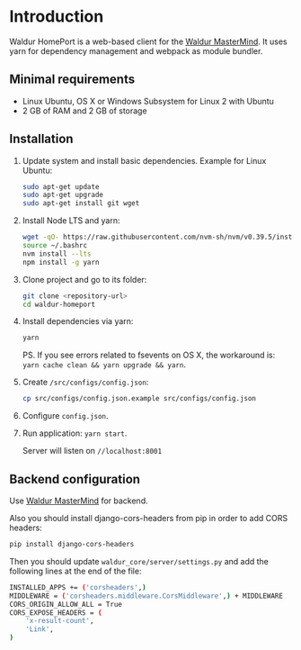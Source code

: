 # Introduction

Waldur HomePort is a web-based client for the [Waldur MasterMind][1].
It uses yarn for dependency management and webpack as module bundler.

## Minimal requirements

- Linux Ubuntu, OS X or Windows Subsystem for Linux 2 with Ubuntu
- 2 GB of RAM and 2 GB of storage

## Installation

1. Update system and install basic dependencies. Example for Linux Ubuntu:

   ```bash
   sudo apt-get update
   sudo apt-get upgrade
   sudo apt-get install git wget
   ```

2. Install Node LTS and yarn:

   ```bash
   wget -qO- https://raw.githubusercontent.com/nvm-sh/nvm/v0.39.5/install.sh | bash
   source ~/.bashrc
   nvm install --lts
   npm install -g yarn
   ```

3. Clone project and go to its folder:

   ```bash
   git clone <repository-url>
   cd waldur-homeport
   ```

4. Install dependencies via yarn:

   ```bash
   yarn
   ```

   PS. If you see errors related to fsevents on OS X, the workaround is: `yarn cache clean && yarn upgrade && yarn`.

5. Create `/src/configs/config.json`:

   ```bash
   cp src/configs/config.json.example src/configs/config.json
   ```

6. Configure `config.json`.

7. Run application: `yarn start`.

   Server will listen on `//localhost:8001`

## Backend configuration

Use [Waldur MasterMind][1] for backend.

Also you should install django-cors-headers from pip in order to add CORS headers:

```bash
pip install django-cors-headers
```

Then you should update `waldur_core/server/settings.py` and add the following
lines at the end of the file:

```bash
INSTALLED_APPS += ('corsheaders',)
MIDDLEWARE = ('corsheaders.middleware.CorsMiddleware',) + MIDDLEWARE
CORS_ORIGIN_ALLOW_ALL = True
CORS_EXPOSE_HEADERS = (
    'x-result-count',
    'Link',
)
```

[1]: https://github.com/waldur/waldur-mastermind
